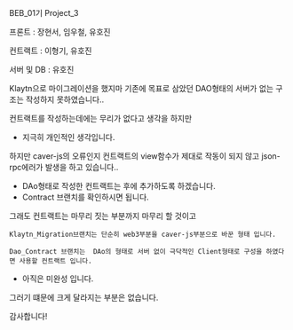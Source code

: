 BEB_01기 Project_3

프론트 : 장현서, 임우철, 유호진

컨트랙트 : 이형기, 유호진

서버 및 DB : 유호진

Klaytn으로 마이그레이션을 했지마 기존에 목표로 삼았던 DAO형태의 서버가 없는 구조는 작성하지 못하였습니다..

컨트랙트를 작성하는데에는 무리가 없다고 생각을 하지만
- 지극히 개인적인 생각입니다.

하지만 caver-js의 오류인지 컨트랙트의 view함수가 제대로 작동이 되지 않고 json-rpc에러가 발생을 하고 있습니다..
- DAo형태로 작성한 컨트랙트는 후에 추가하도록 하겠습니다.
- Contract 브랜치를 확인하시면 됩니다.

그래도 컨트랙트는 마무리 짓는 부분까지 마무리 할 것이고

`Klaytn_Migration브랜치는 단순히 web3부분을 caver-js부분으로 바꾼 형태 입니다.`

`Dao_Contract 브랜치는  DAo의 형태로 서버 없이 극닥적인 Client형태로 구성을 하였다면 사용할 컨트랙트 입니다.`
- 아직은 미완성 입니다.

그러기 떄문에 크게 달라지는 부분은 없습니다.

감사합니다!
